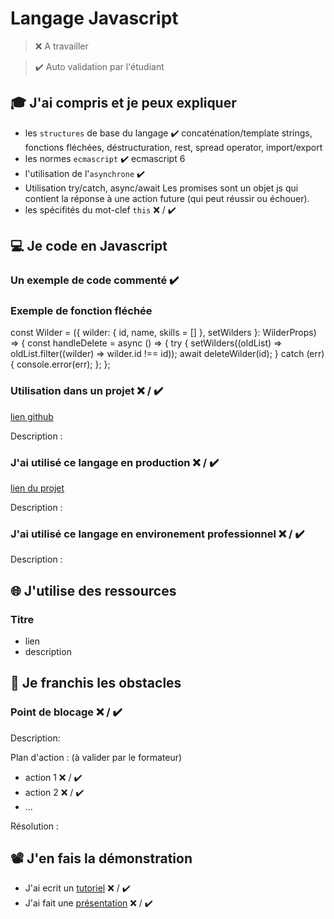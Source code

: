 # Langage Javascript

> ❌ A travailler

> ✔️ Auto validation par l'étudiant

## 🎓 J'ai compris et je peux expliquer

- les `structures` de base du langage ✔️
concaténation/template strings, fonctions fléchées, déstructuration, rest, spread operator, import/export
- les normes `ecmascript` ✔️
ecmascript 6
- l'utilisation de l'`asynchrone` ✔️
- Utilisation try/catch, async/await
Les promises sont un objet js qui contient la réponse à une action future (qui peut réussir ou échouer). 
- les spécifités du mot-clef `this` ❌ / ✔️

## 💻 Je code en Javascript

### Un exemple de code commenté ✔️

### Exemple de fonction fléchée

const Wilder = ({ wilder: { id, name, skills = [] }, setWilders }: WilderProps) => {
  const handleDelete = async () => {
    try {
      setWilders((oldList) => oldList.filter((wilder) => wilder.id !== id));
      await deleteWilder(id);
    } catch (err) {
      console.error(err);
    };
  }; 

### Utilisation dans un projet ❌ / ✔️

[lien github](...)

Description :

### J'ai utilisé ce langage en production ❌ / ✔️

[lien du projet](...)

Description :

### J'ai utilisé ce langage en environement professionnel ❌ / ✔️

Description :

## 🌐 J'utilise des ressources

### Titre

- lien
- description

## 🚧 Je franchis les obstacles

### Point de blocage ❌ / ✔️

Description:

Plan d'action : (à valider par le formateur)

- action 1 ❌ / ✔️
- action 2 ❌ / ✔️
- ...

Résolution :

## 📽️ J'en fais la démonstration

- J'ai ecrit un [tutoriel](...) ❌ / ✔️
- J'ai fait une [présentation](...) ❌ / ✔️

